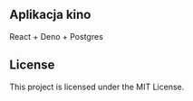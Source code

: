 ## Aplikacja kino

React + Deno + Postgres

## License

This project is licensed under the MIT License.
